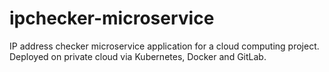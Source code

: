 # ipchecker-microservice
IP address checker microservice application for a cloud computing project. Deployed on private cloud via Kubernetes, Docker and GitLab.
